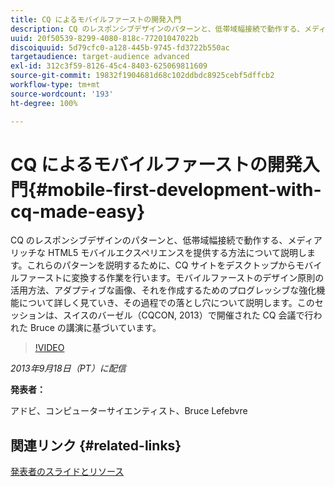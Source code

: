 ```yaml
---
title: CQ によるモバイルファーストの開発入門
description: CQ のレスポンシブデザインのパターンと、低帯域幅接続で動作する、メディアリッチな HTML5 モバイルエクスペリエンスを提供する方法について説明します。これらのパターンを説明するために、CQ サイトをデスクトップからモバイルファーストに変換する作業を行います。モバイルファーストのデザイン原則の活用方法、アダプティブな画像、それを作成するためのプログレッシブな強化機能について詳しく見ていき、その過程での落とし穴について説明します。このセッションは、スイスのバーゼル（CQCON, 2013）で開催された CQ 会議で行われた Bruce の講演に基づいています。
uuid: 20f50539-8299-4080-818c-77201047022b
discoiquuid: 5d79cfc0-a128-445b-9745-fd3722b550ac
targetaudience: target-audience advanced
exl-id: 312c3f59-8126-45c4-8403-625069811609
source-git-commit: 19832f1904681d68c102ddbdc8925cebf5dffcb2
workflow-type: tm+mt
source-wordcount: '193'
ht-degree: 100%

---
```


# CQ によるモバイルファーストの開発入門{#mobile-first-development-with-cq-made-easy}

CQ のレスポンシブデザインのパターンと、低帯域幅接続で動作する、メディアリッチな HTML5 モバイルエクスペリエンスを提供する方法について説明します。これらのパターンを説明するために、CQ サイトをデスクトップからモバイルファーストに変換する作業を行います。モバイルファーストのデザイン原則の活用方法、アダプティブな画像、それを作成するためのプログレッシブな強化機能について詳しく見ていき、その過程での落とし穴について説明します。このセッションは、スイスのバーゼル（CQCON, 2013）で開催された CQ 会議で行われた Bruce の講演に基づいています。

>[!VIDEO](https://video.tv.adobe.com/v/19572/?quality=9)

*2013年9月18日（PT）に配信*

**発表者：**

アドビ、コンピューターサイエンティスト、Bruce Lefebvre

## 関連リンク {#related-links}

[発表者のスライドとリソース](http://brucelefebvre.com/blog/2013/09/18/cq-gems-mobile-first-development/)
